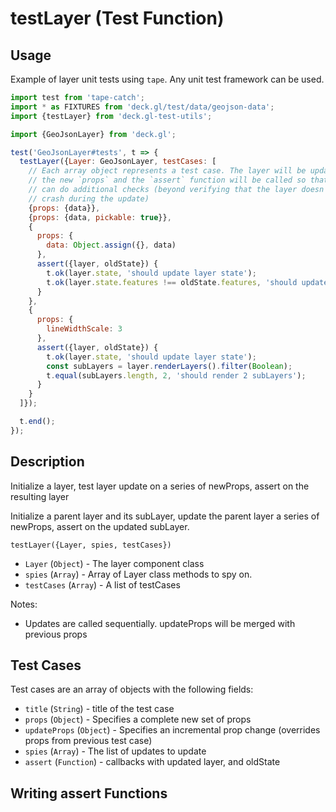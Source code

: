 # testLayer (Test Function)

## Usage

Example of layer unit tests using `tape`. Any unit test framework can be used.
```js
import test from 'tape-catch';
import * as FIXTURES from 'deck.gl/test/data/geojson-data';
import {testLayer} from 'deck.gl-test-utils';

import {GeoJsonLayer} from 'deck.gl';

test('GeoJsonLayer#tests', t => {
  testLayer({Layer: GeoJsonLayer, testCases: [
  	// Each array object represents a test case. The layer will be updated with
  	// the new `props` and the `assert` function will be called so that the application
  	// can do additional checks (beyond verifying that the layer doesn't
  	// crash during the update)
    {props: {data}},
    {props: {data, pickable: true}},
    {
      props: {
        data: Object.assign({}, data)
      },
      assert({layer, oldState}) {
        t.ok(layer.state, 'should update layer state');
        t.ok(layer.state.features !== oldState.features, 'should update features');
      }
    },
    {
      props: {
        lineWidthScale: 3
      },
      assert({layer, oldState}) {
        t.ok(layer.state, 'should update layer state');
        const subLayers = layer.renderLayers().filter(Boolean);
        t.equal(subLayers.length, 2, 'should render 2 subLayers');
      }
    }
  ]});

  t.end();
});
```


## Description

Initialize a layer, test layer update on a series of newProps, assert on the resulting layer

Initialize a parent layer and its subLayer, update the parent layer a series of newProps, assert on the updated subLayer.

`testLayer({Layer, spies, testCases})`

* `Layer` (`Object`) - The layer component class
* `spies` (`Array`) - Array of Layer class methods to spy on.
* `testCases` (`Array`) - A list of testCases

Notes:
* Updates are called sequentially. updateProps will be merged
with previous props


## Test Cases

Test cases are an array of objects with the following fields:
* `title` (`String`) - title of the test case
* `props` (`Object`) - Specifies a complete new set of props
* `updateProps` (`Object`) - Specifies an incremental prop change (overrides props from previous test case)
* `spies` (`Array`) - The list of updates to update
* `assert` (`Function`) - callbacks with updated layer, and oldState


## Writing assert Functions


